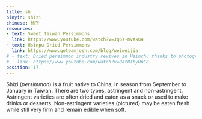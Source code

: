 ```yaml
---
title: sh
pinyin: shìzi
chinese: 柿子
resources: 
- text: Sweet Taiwan Persimmons
  link: https://www.youtube.com/watch?v=Jq6s-mvAku4
- text: Hsinpu Dried Persimmons
  link: https://www.goteamjosh.com/blog/weiweijia
# - text: Dried persimmon industry revives in Hsinchu thanks to photography and tourism
#   link: https://www.youtube.com/watch?v=Oat0IbyUnC8
position: 17
---
```


Shìzi (*persimmon*) is a fruit native to China, in season from September to January in Taiwan. There are two types, astringent and non-astringent. Astringent varieties are often dried and eaten as a snack or used to make drinks or desserts. Non-astringent varieties (pictured) may be eaten fresh while still very firm and remain edible when soft.
